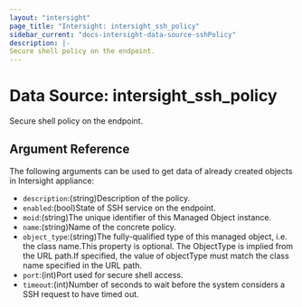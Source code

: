```yaml
---
layout: "intersight"
page_title: "Intersight: intersight_ssh_policy"
sidebar_current: "docs-intersight-data-source-sshPolicy"
description: |-
Secure shell policy on the endpoint.
---
```


# Data Source: intersight_ssh_policy
Secure shell policy on the endpoint.
## Argument Reference
The following arguments can be used to get data of already created objects in Intersight appliance:
* `description`:(string)Description of the policy.
* `enabled`:(bool)State of SSH service on the endpoint.
* `moid`:(string)The unique identifier of this Managed Object instance.
* `name`:(string)Name of the concrete policy.
* `object_type`:(string)The fully-qualified type of this managed object, i.e. the class name.This property is optional. The ObjectType is implied from the URL path.If specified, the value of objectType must match the class name specified in the URL path.
* `port`:(int)Port used for secure shell access.
* `timeout`:(int)Number of seconds to wait before the system considers a SSH request to have timed out.
